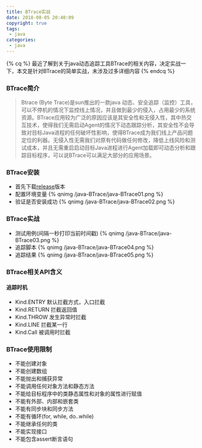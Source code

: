 ```yaml
---
title: BTrace实战
date: 2018-08-05 20:40:09
copyright: true
tags:
 - java
categories:
 - java
---
```


{% cq %} 
最近了解到关于java动态追踪工具BTrace的相关内容，决定实战一下，本文是针对BTrace的简单实战，未涉及过多详细内容
{% endcq %}
<!-- more -->

### BTrace简介
>Btrace (Byte Trace)是sun推出的一款java 动态、安全追踪（监控）工具，可以不停机的情况下监控线上情况，并且做到最少的侵入，占用最少的系统资源。BTrace应用较为广泛的原因应该是其安全性和无侵入性，其中热交互技术，使得我们无需启动Agent的情况下动态跟踪分析，其安全性不会导致对目标Java进程的任何破坏性影响，使得BTrace成为我们线上产品问题定位的利器。无侵入性无需我们对原有代码做任何修改，降低上线风险和测试成本，并且无需重启启动目标Java进程进行Agent加载即可动态分析和跟踪目标程序，可以说BTrace可以满足大部分的应用场景。

### BTrace安装
- 首先下载[release](https://github.com/btraceio/btrace)版本
- 配置环境变量
 {% qnimg /java-BTrace/java-BTrace01.png %}
- 验证是否安装成功
 {% qnimg /java-BTrace/java-BTrace02.png %}
 
### BTrace实战
- 测试用例(间隔一秒打印当前时间戳)
 {% qnimg /java-BTrace/java-BTrace03.png %}
- 追踪脚本
 {% qnimg /java-BTrace/java-BTrace04.png %}
- 追踪结果
 {% qnimg /java-BTrace/java-BTrace05.png %}
 

### BTrace相关API含义
#### 追踪时机
- Kind.ENTRY  默认拦截方式，入口拦截
- Kind.RETURN 拦截返回值
- Kind.THROW 发生异常时拦截
- Kind.LINE 拦截某一行
- Kind.Call 被调用时拦截
 
### BTrace使用限制
- 不能创建对象
- 不能创建数组
- 不能抛出和捕获异常
- 不能调用任何对象方法和静态方法
- 不能给目标程序中的类静态属性和对象的属性进行赋值
- 不能有外部、内部和嵌套类
- 不能有同步块和同步方法
- 不能有循环(for, while, do..while)
- 不能继承任何的类
- 不能实现接口
- 不能包含assert断言语句



